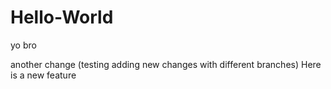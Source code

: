 # Hello-World
yo bro

another change (testing adding new changes with different branches)
Here is a new feature 